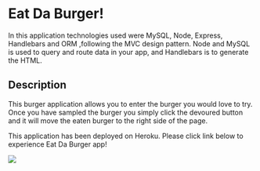 # Eat Da Burger! 
 In this application technologies used were MySQL, Node, Express, Handlebars and  ORM ,following the MVC design pattern. Node and MySQL  is used to query and route data in your app, and Handlebars is to generate the HTML.



 ## Description

 This burger application allows you to enter the burger you would love to try. Once you have sampled the burger you simply click the devoured button and it will move the eaten burger to the right side of the page. 

 This application has been deployed on Heroku. Please click link below to experience Eat Da Burger app! 


 <img src="eat-git.jpg">

